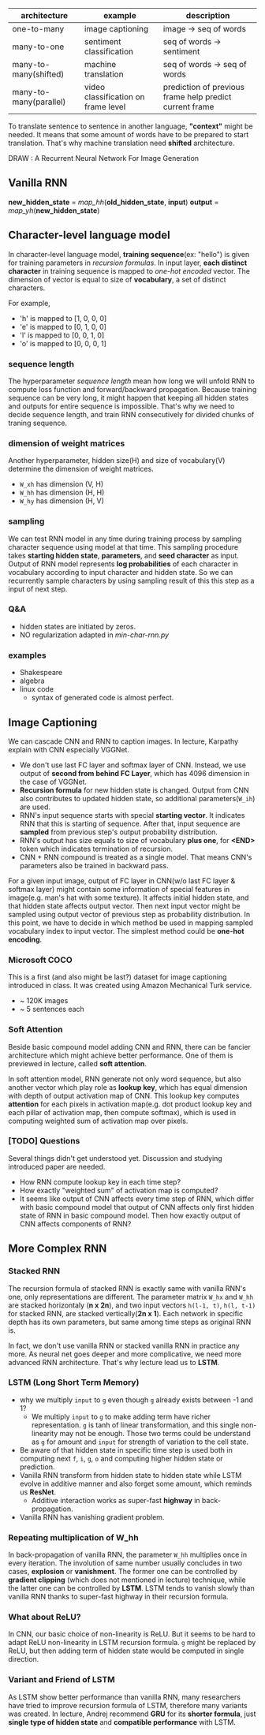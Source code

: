 |architecture          |example                            |description|
|----------------------|-----------------------------------|-----------|
|one-to-many           |image captioning                   |image -> seq of words|
|many-to-one           |sentiment classification           |seq of words -> sentiment|
|many-to-many(shifted) |machine translation                |seq of words -> seq of words|
|many-to-many(parallel)|video classification on frame level|prediction of previous frame help predict current frame|

To translate sentence to sentence in another language, **"context"** might be needed. It means that some amount of words have to be prepared to start translation. That's why machine translation need **shifted** architecture.

DRAW : A Recurrent Neural Network For Image Generation

## Vanilla RNN
**new_hidden_state** = *map_hh*(**old_hidden_state**, **input**)
**output** = *map_yh*(**new_hidden_state**)

## Character-level language model
In character-level language model, **training sequence**(ex: "hello") is given for training parameters in *recursion formulas*. In input layer, **each distinct character** in training sequence is mapped to *one-hot encoded* vector. The dimension of vector is equal to size of **vocabulary**, a set of distinct characters.

For example,
* 'h' is mapped to [1, 0, 0, 0]
* 'e' is mapped to [0, 1, 0, 0]
* 'l' is mapped to [0, 0, 1, 0]
* 'o' is mapped to [0, 0, 0, 1] 

### sequence length
The hyperparameter *sequence length* mean how long we will unfold RNN to compute loss function and forward/backward propagation. Because training sequence can be very long, it might happen that keeping all hidden states and outputs for entire sequence is impossible. That's why we need to decide sequence length, and train RNN consecutively for divided chunks of traning sequence.

### dimension of weight matrices
Another hyperparameter, hidden size(H) and size of vocabulary(V) determine the dimension of weight matrices.

* `W_xh` has dimension (V, H)
* `W_hh` has dimension (H, H)
* `W_hy` has dimension (H, V)

### sampling
We can test RNN model in any time during training process by sampling character sequence using model at that time. This sampling procedure takes **starting hidden state**, **parameters**, and **seed character** as input. Output of RNN model represents **log probabilities** of each character in vocabulary according to input character and hidden state. So we can recurrently sample characters by using sampling result of this this step as a input of next step. 

### Q&A
* hidden states are initiated by zeros.
* NO regularization adapted in *min-char-rnn.py*

### examples
* Shakespeare
* algebra
* linux code
    * syntax of generated code is almost perfect.

## Image Captioning
We can cascade CNN and RNN to caption images. In lecture, Karpathy explain with CNN especially VGGNet.

* We don't use last FC layer and softmax layer of CNN. Instead, we use output of **second from behind FC Layer**, which has 4096 dimension in the case of VGGNet.
* **Recursion formula** for new hidden state is changed. Output from CNN also contributes to updated hidden state, so additional parameters(`W_ih`) are used.
* RNN's input sequence starts with special **starting vector**. It indicates RNN that this is starting of sequence. After that, input sequence are **sampled** from previous step's output probability distribution.
* RNN's output has size equals to size of vocabulary **plus one**, for **\<END\>** token which indicates termination of recursion. 
* CNN + RNN compound is treated as a single model. That means CNN's parameters also be trained in backward pass.

For a given input image, output of FC layer in CNN(w/o last FC layer & softmax layer) might contain some information of special features in image(e.g. man's hat with some texture). It affects initial hidden state, and that hidden state affects output vector. Then next input vector might be sampled using output vector of previous step as probability distribution. In this point, we have to decide in which method be used in mapping sampled vocabulary index to input vector. The simplest method could be **one-hot encoding**.

### Microsoft COCO
This is a first (and also might be last?) dataset for image captioning introduced in class. It was created using Amazon Mechanical Turk service. 

* ~ 120K images
* ~ 5 sentences each

### Soft Attention
Beside basic compound model adding CNN and RNN, there can be fancier architecture which might achieve better performance. One of them is previewed in lecture, called **soft attention**.

In soft attention model, RNN generate not only word sequence, but also another vector which play role as **lookup key**, which has equal dimension with depth of output activation map of CNN. This lookup key computes **attention** for each pixels in activation map(e.g. dot product lookup key and each pillar of activation map, then compute softmax), which is used in computing weighted sum of activation map over pixels.

### [TODO] Questions
Several things didn't get understood yet. Discussion and studying introduced paper are needed.
* How RNN compute lookup key in each time step?
* How exactly "weighted sum" of activation map is computed?
* It seems like output of CNN affects every time step of RNN, which differ with basic compound model that output of CNN affects only first hidden state of RNN in basic compound model. Then how exactly output of CNN affects components of RNN?

## More Complex RNN
### Stacked RNN
The recursion formula of stacked RNN is exactly same with vanilla RNN's one, only representations are different. The parameter matrix `W_hx` and `W_hh` are stacked horizontaly (**n x 2n**), and two input vectors `h(l-1, t)`, `h(l, t-1)` for stacked RNN, are stacked vertically(**2n x 1**). Each network in specific depth has its own parameters, but same among time steps as original RNN is.

In fact, we don't use vanilla RNN or stacked vanilla RNN in practice any more. As neural net goes deeper and more complicative, we need more advanced RNN architecture. That's why lecture lead us to **LSTM**. 

### LSTM (Long Short Term Memory)

* why we multiply `input` to `g` even though `g` already exists between -1 and 1?
    * We multiply `input` to `g` to make adding term have richer representation. `g` is tanh of linear transformation, and this single non-linearity may not be enough. Those two terms could be understand as `g` for amount and `input` for strength of variation to the cell state.
* Be aware of that hidden state in specific time step is used both in computing next `f`, `i`, `g`, `o` and computing higher hidden state or prediction.
* Vanilla RNN transform from hidden state to hidden state while LSTM evolve in additive manner and also forget some amount, which reminds us **ResNet**.
    * Additive interaction works as super-fast **highway** in back-propagation.
* Vanilla RNN has vanishing gradient problem.

### Repeating multiplication of W_hh

In back-propagation of vanilla RNN, the parameter `W_hh` multiplies once in every iteration. The involution of same number usually concludes in two cases, **explosion** or **vanishment**. The former one can be controlled by **gradient clipping** (which does not mentioned in lecture) technique, while the latter one can be controlled by **LSTM**. LSTM tends to vanish slowly than vanilla RNN thanks to super-fast highway in their recursion formula.  

### What about ReLU?

In CNN, our basic choice of non-linearity is ReLU. But it seems to be hard to adapt ReLU non-linearity in LSTM recursion formula. `g` might be replaced by ReLU, but then adding term of hidden state would be computed in single direction.

### Variant and Friend of LSTM

As LSTM show better performance than vanilla RNN, many researchers have tried to improve recursion formula of LSTM, therefore many variants was created. In lecture, Andrej recommend **GRU** for its **shorter formula**, just **single type of hidden state** and **compatible performance** with LSTM.